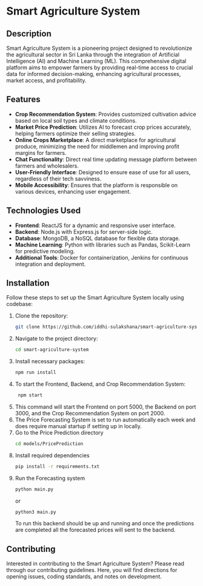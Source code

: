 # Smart Agriculture System

## Description

Smart Agriculture System is a pioneering project designed to revolutionize the agricultural sector in Sri Lanka through the integration of Artificial Intelligence (AI) and Machine Learning (ML). This comprehensive digital platform aims to empower farmers by providing real-time access to crucial data for informed decision-making, enhancing agricultural processes, market access, and profitability.

## Features

-   **Crop Recommendation System**: Provides customized cultivation advice based on local soil types and climate conditions.
-   **Market Price Prediction**: Utilizes AI to forecast crop prices accurately, helping farmers optimize their selling strategies.
-   **Online Crops Marketplace**: A direct marketplace for agricultural produce, minimizing the need for middlemen and improving profit margins for farmers.
-   **Chat Functionality**: Direct real time updating message platform between farmers and wholesalers.
-   **User-Friendly Interface**: Designed to ensure ease of use for all users, regardless of their tech savviness.
-   **Mobile Accessibility**: Ensures that the platform is responsible on various devices, enhancing user engagement.

## Technologies Used

-   **Frontend**: ReactJS for a dynamic and responsive user interface.
-   **Backend**: Node.js with Express.js for server-side logic.
-   **Database**: MongoDB, a NoSQL database for flexible data storage.
-   **Machine Learning**: Python with libraries such as Pandas, Scikit-Learn for predictive modeling.
-   **Additional Tools**: Docker for containerization, Jenkins for continuous integration and deployment.

## Installation

Follow these steps to set up the Smart Agriculture System locally using codebase:

1. Clone the repository:
    ```bash
    git clone https://github.com/iddhi-sulakshana/smart-agriculture-system.git
    ```
2. Navigate to the project directory:
    ```bash
    cd smart-agriculture-system
    ```
3. Install necessary packages:
    ```bash
    npm run install
    ```
4. To start the Frontend, Backend, and Crop Recommendation System:
    ```bash
     npm start
    ```
5. This command will start the Frontend on port 5000, the Backend on port 3000, and the Crop Recommendation System on port 2000.
6. The Price Forecasting System is set to run automatically each week and does require manual startup if setting up in locally.
7. Go to the Price Prediction directory
    ```bash
    cd models/PricePrediction
    ```
8. Install required dependencies
    ```bash
    pip install -r requirements.txt
    ```
9. Run the Forecasting system
    ```bash
    python main.py
    ```
    or
    ```bash
    python3 main.py
    ```
    To run this backend should be up and running and once the predictions are completed all the forecasted prices will sent to the backend.

## Contributing

Interested in contributing to the Smart Agriculture System? Please read through our contributing guidelines. Here, you will find directions for opening issues, coding standards, and notes on development.
